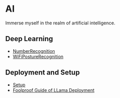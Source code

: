 # AI
Immerse myself in the realm of artificial intelligence.

## Deep Learning
- [NumberRecognition](https://github.com/linuslau/NumberRecognition)
- [WiFiPostureRecognition](https://github.com/linuslau/WiFiPostureRecognition)

## Deployment and Setup
- [Setup](./00_Setup/README.md)
- [Foolproof Guide of LLama Deployment](./01_Foolproof_Guide_of_LLama_Deployment/README.md)



